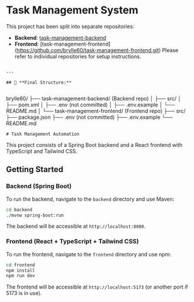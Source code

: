 # Task Management System

This project has been split into separate repositories:

- **Backend**: [task-management-backend](https://github.com/brylle60/task-management-backend)
- **Frontend**: [task-management-frontend] (https://github.com/brylle60/task-management-frontend.git)
Please refer to individual repositories for setup instructions.
```

---

## 📂 **Final Structure:**


```
brylle60/
├── task-management-backend/     (Backend repo)
│   ├── src/
│   ├── pom.xml
│   ├── .env (not committed)
│   ├── .env.example
│   └── README.md
│
└── task-management-frontend/    (Frontend repo)
    ├── src/
    ├── package.json
    ├── .env (not committed)
    ├── .env.example
    └── README.md



    # Task Management Automation

This project consists of a Spring Boot backend and a React frontend with TypeScript and Tailwind CSS.

## Getting Started

### Backend (Spring Boot)

To run the backend, navigate to the `backend` directory and use Maven:

```bash
cd backend
./mvnw spring-boot:run
```

The backend will be accessible at `http://localhost:8080`.

### Frontend (React + TypeScript + Tailwind CSS)

To run the frontend, navigate to the `frontend` directory and use npm:

```bash
cd frontend
npm install
npm run dev
```

The frontend will be accessible at `http://localhost:5173` (or another port if 5173 is in use).
